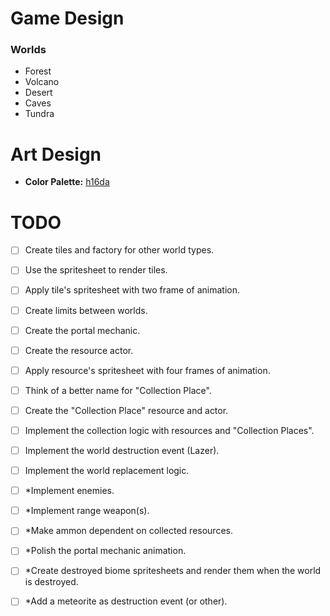 # Game Design

### Worlds

- Forest
- Volcano
- Desert
- Caves
- Tundra

# Art Design

- **Color Palette:** [h16da](https://lospec.com/palette-list/h16da)

# TODO

- [ ] Create tiles and factory for other world types.
- [ ] Use the spritesheet to render tiles.
- [ ] Apply tile's spritesheet with two frame of animation.

- [ ] Create limits between worlds.
- [ ] Create the portal mechanic.

- [ ] Create the resource actor.
- [ ] Apply resource's spritesheet with four frames of animation.
- [ ] Think of a better name for "Collection Place".
- [ ] Create the "Collection Place" resource and actor.
- [ ] Implement the collection logic with resources and "Collection Places".

- [ ] Implement the world destruction event (Lazer).
- [ ] Implement the world replacement logic.

- [ ] \*Implement enemies.
- [ ] \*Implement range weapon(s).
- [ ] \*Make ammon dependent on collected resources.

- [ ] \*Polish the portal mechanic animation.

- [ ] \*Create destroyed biome spritesheets and render them when the world is destroyed.

- [ ] \*Add a meteorite as destruction event (or other).

